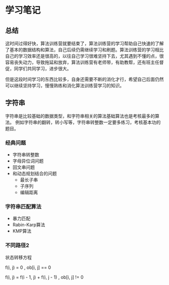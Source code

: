 # 学习笔记

## 总结
这时间过得好快，算法训练营就要结束了，算法训练营的学习帮助自己快速的了解了基本的数据结构和算法，自己后续仍需继续学习和刷题。算法训练营的学习相比自己的学习效率还是很高的，以往自己学习很难坚持下去，尤其遇到不懂的点，很容易丧失动力，导致拖延和放弃，算法训练营有老师带，有助教帮，还有班主任督促，同学们共同学习，进步很大。

但是这段时间学习的东西比较多，自身还需要不断的消化才行，希望自己后面仍然可以继续坚持学习，慢慢熟练和消化算法训练营学习的知识。

## 字符串

字符串是比较基础的数据类型，和字符串相关的算法基础算法也是考核最多的算法。
例如字符串的翻转，转小写等，字符串转整数一定要多练习，考核基本功的题目。

### 经典问题
- 字符串转整数
- 字母异位词问题
- 回文串问题
- 和动态规划结合的问题
    - 最长子串
    - 子序列
    - 编辑距离

### 字符串匹配算法
- 暴力匹配
- Rabin-Karp算法
- KMP算法


### 不同路径2

状态转移方程

f(i, j) = 0 , ob[i, j] == 0

f(i, j) = f(i - 1, j) + f(i, j - 1) , ob[i, j] != 0